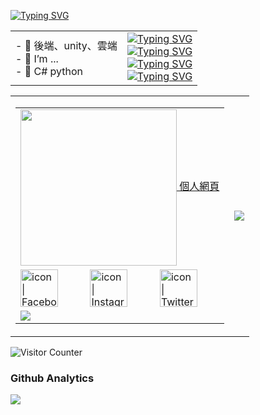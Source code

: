 
[![Typing SVG](https://readme-typing-svg.herokuapp.com?font=Fira+Code&pause=1000&color=D9DEF7&multiline=true&width=435&lines=%E5%B9%BB%E6%83%B3%E9%83%B7%E3%81%B8%E3%82%88%E3%81%86%E3%81%93%E3%81%9D)](https://git.io/typing-svg)


<table  style="border-color: transparent;"><tr ><td >
  <div>
- 🔭 後端、unity、雲端<br>
- 🌱 I’m ...<br>
- 👯 C# python<br>
</div>
    </td>

  <td >
    <div>
<a href="https://git.io/typing-svg"><img src="https://readme-typing-svg.demolab.com?font=Noto+Sans+Japanese&weight=50&size=24&pause=1000&color=F73B3B&center=true&width=435&lines=%E5%97%9A%E5%91%BC+%E8%8F%AF%E3%81%AE%E3%82%88%E3%81%86%E3%81%AB%E9%AE%AE%E3%82%84%E3%81%8B%E3%81%AB+%E3%81%95%E3%81%82" alt="Typing SVG" /></a>
<br>
<a href="https://git.io/typing-svg"><img src="https://readme-typing-svg.demolab.com?font=Noto+Sans+Japanese&weight=50&size=24&pause=1000&color=F78322&center=true&width=435&lines=%E5%97%9A%E5%91%BC+%E9%B3%A5%E3%81%AE%E3%82%88%E3%81%86%E3%81%AB%E5%84%AA%E9%9B%85%E3%81%AB" alt="Typing SVG" /></a>
<br>
<a href="https://git.io/typing-svg"><img src="https://readme-typing-svg.demolab.com?font=Noto+Sans+Japanese&weight=50&size=24&pause=1000&color=BF16C7&center=true&width=435&lines=+%E5%97%9A%E5%91%BC+%E9%A2%A8%E3%81%BE%E3%81%8B%E3%81%9B%E3%82%82%E5%BF%83%E5%9C%B0%E8%89%AF%E3%81%84+%E3%81%95%E3%81%82" alt="Typing SVG" /></a>
<br>
<a href="https://git.io/typing-svg"><img src="https://readme-typing-svg.demolab.com?font=Noto+Sans+Japanese&weight=50&size=24&pause=1000&color=8189C7&center=true&width=435&lines=%E5%97%9A%E5%91%BC+%E6%9C%88%E6%98%8E%E3%81%8B%E3%82%8A%E7%85%A7%E3%82%89%E3%81%95%E3%82%8C%E3%81%A6" alt="Typing SVG" /></a>
    </div>
  </td>
  </tr>
</table>

<table rules = none frame = "void">
  
<tr>
  <td>
    <table rules = none frame = "void">
      <tbody>
       <td colspan=3><a href="https://hinawifi.me"> <img align= "center" src = "https://cdn.discordapp.com/attachments/887938907843469322/1114853220905390150/88019829_p0.png" width=250> 個人網頁</a></td>
        <tr>
          <td><a href="https://www.facebook.com/smailyue"><img align="left" src="https://user-images.githubusercontent.com/8935531/161361100-1fe2b952-4a79-48ec-8646-58f1f4f9738c.gif" alt="icon | Facebook" width="60"/></a></td>
          <td><a href="https://www.instagram.com/"><img align="left" src="https://user-images.githubusercontent.com/8935531/161361084-a010cae7-5b98-4d09-a189-03862dc6e86e.gif" alt="icon | Instagram" width="60"/></a></td>
          <td><a href="https://twitter.com/"><img align="left" src="https://user-images.githubusercontent.com/8935531/161361040-8733e89d-61cd-40c5-b5f1-b02c75896e99.gif" alt="icon | Twitter" width="60"/></a></td>
        </tr>
        <td colspan=3>
          <a href="https://github.com/as35396425">
  <img src="https://github-readme-stats.vercel.app/api/top-langs/?username=as35396425&layout=compact&hide=HTML,CSS,Stylus,CoffeeScript,EJS&langs_count=10?theme=tokyonight" />
          </a>
        </td>
      </tbody>
    </table>
    </td>
  <td><div align="center"> <img src="https://metrics.lecoq.io/as35396425?template=classic&config.timezone=Asia%2FShanghai"> </div>
</td>
  </tr>
  
  </table>
<img align="center" alt="Visitor Counter" src="https://komarev.com/ghpvc/?username=as35396425&style=flat-square&&label=Profile+Views&color=50A1FF">



### Github Analytics
<a href="https://github.com/as35396425">
  <img src="https://github-readme-stats.vercel.app/api?username=as35396425&count_private=true&show_icons=true&include_all_commits=true" />
</a>


